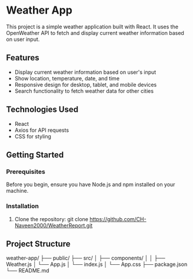 # Weather App

This project is a simple weather application built with React. It uses the OpenWeather API to fetch and display current weather information based on user input.

## Features

- Display current weather information based on user's input
- Show location, temperature, date, and time
- Responsive design for desktop, tablet, and mobile devices
- Search functionality to fetch weather data for other cities

## Technologies Used

- React
- Axios for API requests
- CSS for styling

## Getting Started

### Prerequisites

Before you begin, ensure you have Node.js and npm installed on your machine.

### Installation

1. Clone the repository:
   git clone https://github.com/CH-Naveen2000/WeatherReport.git
## Project Structure


weather-app/
  ├── public/
  ├── src/
  │   ├── components/
  │   │   ├── Weather.js
  │   └── App.js
  │   └── index.js
  │   └── App.css
  ├── package.json
  └── README.md

   
